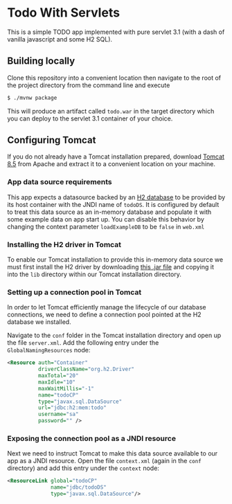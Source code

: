 # Todo With Servlets
This is a simple TODO app implemented with pure servlet 3.1 (with a dash of vanilla javascript and some H2 SQL).

## Building locally
Clone this repository into a convenient location then navigate to the root of the project directory from the command line and execute
```bash
$ ./mvnw package
```
This will produce an artifact called `todo.war` in the target directory which you can deploy to the servlet 3.1 container of your choice.

## Configuring Tomcat
If you do not already have a Tomcat installation prepared, download [Tomcat 8.5](https://tomcat.apache.org/download-80.cgi#8.5.32) from Apache and extract it to a convenient location on your machine.

### App data source requirements
This app expects a datasource backed by an [H2 database](http://www.h2database.com) to be provided by its host container with the JNDI name of `todoDS`. It is configured by default to treat this data source as an in-memory database and populate it with some example data on app start up. You can disable this behavior by changing the context parameter `loadExampleDB` to be `false` in `web.xml`

### Installing the H2 driver in Tomcat
To enable our Tomcat installation to provide this in-memory data source we must first install the H2 driver by downloading [this .jar file](http://repo2.maven.org/maven2/com/h2database/h2/1.4.197/h2-1.4.197.jar) and copying it into the `lib` directory within our Tomcat installation directory.

### Setting up a connection pool in Tomcat
In order to let Tomcat efficiently manage the lifecycle of our database connections, we need to define a connection pool pointed at the H2 database we installed.

Navigate to the `conf` folder in the Tomcat installation directory and open up the file `server.xml`. Add the following entry under the `GlobalNamingResources` node:
```xml
<Resource auth="Container" 
          driverClassName="org.h2.Driver" 
          maxTotal="20" 
          maxIdle="10" 
          maxWaitMillis="-1" 
          name="todoCP"
          type="javax.sql.DataSource" 
          url="jdbc:h2:mem:todo" 
          username="sa" 
          password="" /> 
```
### Exposing the connection pool as a JNDI resource
Next we need to instruct Tomcat to make this data source available to our app as a JNDI resource. Open the file `context.xml` (again in the `conf` directory) and add this entry under the `context` node:
```xml
<ResourceLink global="todoCP" 
              name="jdbc/todoDS" 
              type="javax.sql.DataSource"/>
```